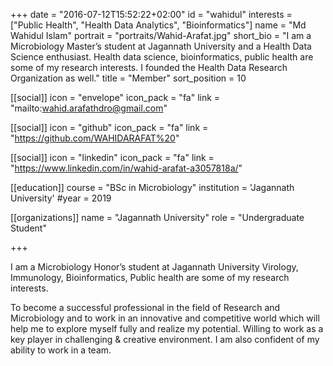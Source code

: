 +++
date = "2016-07-12T15:52:22+02:00"
id = "wahidul"
interests = ["Public Health", "Health Data Analytics", "Bioinformatics"]
name = "Md Wahidul Islam"
portrait = "portraits/Wahid-Arafat.jpg"
short_bio = "I am a Microbiology Master’s student at Jagannath University and a Health Data Science enthusiast. Health data science, bioinformatics, public health are some of my research interests. I founded the Health Data Research Organization as well."
title = "Member"
sort_position = 10

[[social]]
    icon = "envelope"
    icon_pack = "fa"
    link = "mailto:wahid.arafathdro@gmail.com"

[[social]]
    icon = "github"
    icon_pack = "fa"
    link = "https://github.com/WAHIDARAFAT%20"

[[social]]
    icon = "linkedin"
    icon_pack = "fa"
    link = "https://www.linkedin.com/in/wahid-arafat-a3057818a/"

[[education]]
    course = "BSc in Microbiology"
    institution = 'Jagannath University'
    #year = 2019

[[organizations]]
    name = "Jagannath University"
    role = "Undergraduate Student"

+++

I am a Microbiology Honor’s student at Jagannath University Virology, Immunology, Bioinformatics, Public health are some of my research interests.

To become a successful professional in the field of Research and Microbiology and to work in an innovative and competitive world which will help me to explore myself fully and realize my potential. Willing to work as a key player in challenging & creative environment. I am also confident of my ability to work in a team.